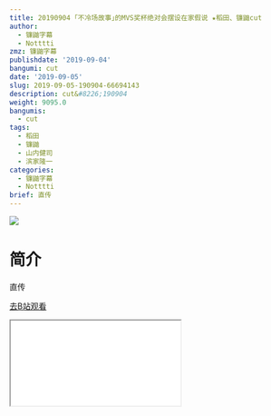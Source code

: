 ```yaml
---
title: 20190904 ｢不冷场故事｣的MVS奖杯绝对会摆设在家假说 ★稻田、镰鼬cut
author:
  - 镰鼬字幕
  - Notttti
zmz: 镰鼬字幕
publishdate: '2019-09-04'
bangumi: cut
date: '2019-09-05'
slug: 2019-09-05-190904-66694143
description: cut&#8226;190904
weight: 9095.0
bangumis:
  - cut
tags:
  - 稻田
  - 镰鼬
  - 山内健司
  - 滨家隆一
categories:
  - 镰鼬字幕
  - Notttti
brief: 直传
---
```

![](https://raw.githubusercontent.com/tcgriffith/owaraisite/master/static/tmpimg/493df6e8976baf975569b424419db4003985ac3f.jpg.480.jpg)
# 简介  
直传  

[去B站观看](https://www.bilibili.com/video/av66694143/)
<div class ="resp-container"><iframe class="testiframe" src="//player.bilibili.com/player.html?aid=66694143"", scrolling="no", allowfullscreen="true" > </iframe></div> 
